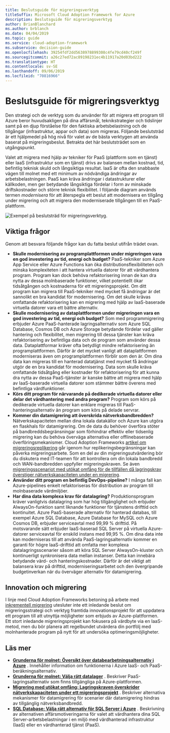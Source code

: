 ```yaml
---
title: Beslutsguide för migreringsverktyg
titleSuffix: Microsoft Cloud Adoption Framework for Azure
description: Beslutsguide för migreringsverktyg
author: BrianBlanchard
ms.author: brblanch
ms.date: 04/04/2019
ms.topic: guide
ms.service: cloud-adoption-framework
ms.subservice: decision-guide
ms.openlocfilehash: 39254fdf2dd5638978899308c4fe79cd40cf249f
ms.sourcegitcommit: a26c27ed72ac89198231ec4b11917a20d03bd222
ms.translationtype: HT
ms.contentlocale: sv-SE
ms.lasthandoff: 09/06/2019
ms.locfileid: "70816966"
---
```

# <a name="migration-tools-decision-guide"></a>Beslutsguide för migreringsverktyg

Den strategi och de verktyg som du använder för att migrera ett program till Azure beror huvudsakligen på dina affärsmål, teknikstrategier och tidslinjer samt på en djup förståelse för den faktiska arbetsbelastning och de tillgångar (infrastruktur, appar och data) som migreras. Följande beslutsträd är ett hjälpmedel på hög nivå för valet av de bästa verktygen att använda baserat på migreringsbeslut. Betrakta det här beslutsträdet som en utgångspunkt.

Valet att migrera med hjälp av tekniker för PaaS (plattform som en tjänst) eller IaaS (infrastruktur som en tjänst) drivs av balansen mellan kostnad, tid, befintlig teknisk skuld och långsiktiga resultat. IaaS är ofta den snabbaste vägen till molnet med ett minimum av nödvändiga ändringar av arbetsbelastningen. PaaS kan kräva ändringar i datastrukturer eller källkoden, men ger betydande långsiktiga fördelar i form av minskade driftskostnader och större teknisk flexibilitet. I följande diagram används termen _modernisera_ för att återspegla ett beslut att modernisera en tillgång under migrering och att migrera den moderniserade tillgången till en PaaS-plattform.

![Exempel på beslutsträd för migreringsverktyg.](../../_images/migration/migration-tools-decision-tree.png)

## <a name="key-questions"></a>Viktiga frågor

Genom att besvara följande frågor kan du fatta beslut utifrån trädet ovan.

- **Skulle modernisering av programplattformen under migreringen vara en god investering av tid, energi och budget?** PaaS-tekniker som Azure App Service eller Azure Functions kan öka distributionsflexibiliteten och minska komplexiteten i att hantera virtuella datorer för att värdhantera program. Program kan dock behöva refaktorisering innan de kan dra nytta av dessa molnbaserade funktioner, vilket potentiellt ökar tidsåtgången och kostnaderna för ett migreringsprojekt. Om ditt program kan migrera till PaaS-tekniker med mycket få ändringar är det sannolikt en bra kandidat för modernisering. Om det skulle krävas omfattande refaktorisering kan en migrering med hjälp av IaaS-baserade virtuella datorer vara ett bättre alternativ.
- **Skulle modernisering av dataplattformen under migreringen vara en god investering av tid, energi och budget?** Som med programmigrering erbjuder Azure PaaS-hanterade lagringsalternativ som Azure SQL Database, Cosmos DB och Azure Storage betydande fördelar vad gäller hantering och flexibilitet, men migrering till dessa tjänster kan kräva refaktorisering av befintliga data och de program som använder dessa data. Dataplattformar kräver ofta betydligt mindre refaktorisering än programplattformen. Därför är det mycket vanligt att dataplattformen moderniseras även om programplattformen förblir som den är. Om dina data kan migreras till en hanterad datatjänst med mycket få ändringar utgör de en bra kandidat för modernisering. Data som skulle kräva omfattande tidsåtgång eller kostnader för refaktorisering för att kunna dra nytta av dessa PaaS-tjänster är kanske bättre att migrera med hjälp av IaaS-baserade virtuella datorer som stämmer bättre överens med befintliga värdfunktioner.
- **Körs ditt program för närvarande på dedikerade virtuella datorer eller delar det värdhantering med andra program?** Program som körs på dedikerade virtuella datorer kan enklare migreras till PaaS-hanteringsalternativ än program som körs på delade servrar.
- **Kommer din datamigrering att överskrida nätverksbandbredden?** Nätverkskapaciteten mellan dina lokala datakällor och Azure kan utgöra en flaskhals för datamigrering. Om de data du behöver överföra stöter på bandbreddsbegränsningar som förhindrar effektiv eller tidsenlig migrering kan du behöva överväga alternativa eller offlinebaserade överföringsmekanismer. Cloud Adoption Frameworks [artikel om migreringsreplikering](../../migrate/migration-considerations/migrate/replicate.md#replication-risks---physics-of-replication) går igenom hur replikeringsbegränsningar kan påverka migreringsarbete. Som en del av din migreringsutvärdering bör du diskutera med IT-teamen för att kontrollera om din lokala bandbredd och WAN-bandbredden uppfyller migreringskraven. Se även [migreringsscenariot med utökat omfång för de tillfällen då lagringskrav överstiger nätverkskapaciteten under en migrering](../../migrate/expanded-scope/network-capacity-exceeded.md#suggested-prerequisites).
- **Använder ditt program en befintlig DevOps-pipeline?** I många fall kan Azure-pipelines enkelt refaktoriseras för distribution av program till molnbaserade värdmiljöer.
- **Har dina data komplexa krav för datalagring?** Produktionsprogram kräver vanligtvis datalagring som har hög tillgänglighet och erbjuder AlwaysOn-funktion samt liknande funktioner för tjänstens drifttid och kontinuitet. Azure PaaS-baserade alternativ för hanterad databas, till exempel Azure SQL Database, Azure Database for MySQL och Azure Cosmos DB, erbjuder serviceavtal med 99,99 % drifttid. På motsvarande sätt erbjuder IaaS-baserad SQL Server på virtuella Azure-datorer serviceavtal för enskild instans med 99,95 %. Om dina data inte kan moderniseras till att använda PaaS-lagringsalternativ kommer en garanti för högre IaaS-drifttid att omfatta mer komplexa datalagringsscenarier såsom att köra SQL Server AlwaysOn-kluster och kontinuerligt synkronisera data mellan instanser. Detta kan innebära betydande värd- och hanteringskostnader. Därför är det viktigt att balansera krav på drifttid, moderniseringsarbetet och den övergripande budgetinverkan när du överväger alternativ för datamigrering.

## <a name="innovation-and-migration"></a>Innovation och migrering

I linje med Cloud Adoption Frameworks betoning på arbete med [inkrementell migrering](../../migrate/index.md#migration-implementation) utesluter inte ett inledande beslut om migreringsstrategi och verktyg framtida innovationsprojekt för att uppdatera ett program till att utnyttja möjligheter som erbjuds av Azure-plattformen. Ett stort inledande migreringsprojekt kan fokusera på värdbyte via en IaaS-metod, men du bör planera att regelbundet utvärdera din portfölj med molnhanterade program på nytt för att undersöka optimeringsmöjligheter.

## <a name="learn-more"></a>Läs mer

- **[Grunderna för molnet: Översikt över databearbetningsalternativ i Azure](/azure/architecture/guide/technology-choices/compute-overview)** . Innehåller information om funktionerna i Azure IaaS- och PaaS-beräkningsalternativ.
- **[Grunderna för molnet: Välja rätt datalager](/azure/architecture/guide/technology-choices/data-store-overview)** . Beskriver PaaS-lagringsalternativ som finns tillgängliga på Azure-plattformen.
- **[Migrering med utökat omfång: Lagringskraven överskrider nätverkskapaciteten under ett migreringsprojekt](../../migrate/expanded-scope/network-capacity-exceeded.md)** . Beskriver alternativa mekanismer för datamigrering för scenarier där datamigrering hindras av tillgänglig nätverksbandbredd.
- **[SQL Database: Välja rätt alternativ för SQL Server i Azure](/azure/sql-database/sql-database-paas-vs-sql-server-iaas#business-motivations-for-choosing-databases-managed-instances-or-sql-virtual-machines)** . Beskrivning av alternativen affärsmotiveringarna för valet att värdhantera dina SQL Server-arbetsbelastningar i en miljö med värdhanterad infrastruktur (IaaS) eller en värdhanterad tjänst (PaaS).
